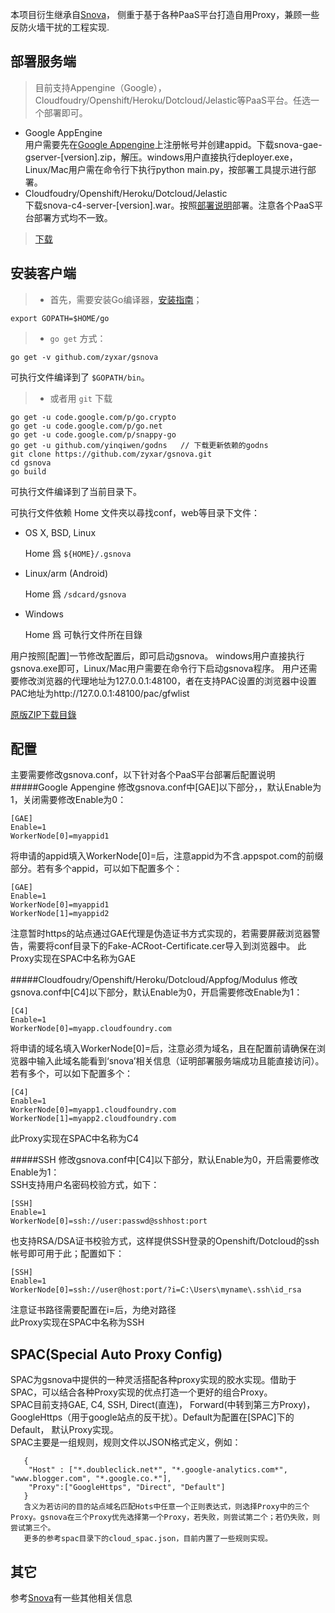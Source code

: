 本项目衍生继承自[Snova](http://code.google.com/p/snova/)， 侧重于基于各种PaaS平台打造自用Proxy，兼顾一些反防火墙干扰的工程实现.

部署服务端
--------
>目前支持Appengine（Google），Cloudfoudry/Openshift/Heroku/Dotcloud/Jelastic等PaaS平台。任选一个部署即可。
* Google AppEngine  
  用户需要先在[Google Appengine](http://appengine.google.com/)上注册帐号并创建appid。下载snova-gae-gserver-[version].zip，解压。windows用户直接执行deployer.exe，Linux/Mac用户需在命令行下执行python main.py，按部署工具提示进行部署。   
* Cloudfoudry/Openshift/Heroku/Dotcloud/Jelastic   
  下载snova-c4-server-[version].war。按照[部署说明](http://code.google.com/p/snova/w/list)部署。注意各个PaaS平台部署方式均不一致。  

>[下载](http://code.google.com/p/snova/downloads/list)


安装客户端
--------
>* 首先，需要安装Go编译器，[安装指南](http://golang.org/doc/install)；   

    export GOPATH=$HOME/go

>* `go get` 方式：

    go get -v github.com/zyxar/gsnova

可执行文件编译到了 `$GOPATH/bin`。

>*  或者用 `git` 下载

    go get -u code.google.com/p/go.crypto
    go get -u code.google.com/p/go.net
    go get -u code.google.com/p/snappy-go
    go get -u github.com/yinqiwen/godns   // 下载更新依赖的godns
    git clone https://github.com/zyxar/gsnova.git
    cd gsnova
    go build

可执行文件编译到了当前目录下。


可执行文件依赖 Home 文件夾以尋找conf，web等目录下文件：

- OS X, BSD, Linux
    
    Home 爲 `${HOME}/.gsnova`

- Linux/arm (Android)
    
    Home 爲 `/sdcard/gsnova`

- Windows
    
    Home 爲 可執行文件所在目錄


用户按照[配置]一节修改配置后，即可启动gsnova。 windows用户直接执行gsnova.exe即可，Linux/Mac用户需要在命令行下启动gsnova程序。
用户还需要修改浏览器的代理地址为127.0.0.1:48100，者在支持PAC设置的浏览器中设置PAC地址为http://127.0.0.1:48100/pac/gfwlist


[原版ZIP下载目錄](http://code.google.com/p/snova/downloads/list)


配置
-------
主要需要修改gsnova.conf，以下针对各个PaaS平台部署后配置说明   
#####Google Appengine
修改gsnova.conf中[GAE]以下部分，，默认Enable为1，关闭需要修改Enable为0：   

    [GAE]   
    Enable=1   
    WorkerNode[0]=myappid1   
将申请的appid填入WorkerNode[0]=后，注意appid为不含.appspot.com的前缀部分。若有多个appid，可以如下配置多个：

    [GAE]   
    Enable=1   
    WorkerNode[0]=myappid1 
    WorkerNode[1]=myappid2

注意暂时https的站点通过GAE代理是伪造证书方式实现的，若需要屏蔽浏览器警告，需要将conf目录下的Fake-ACRoot-Certificate.cer导入到浏览器中。
此Proxy实现在SPAC中名称为GAE

#####Cloudfoudry/Openshift/Heroku/Dotcloud/Appfog/Modulus 
修改gsnova.conf中[C4]以下部分，默认Enable为0，开启需要修改Enable为1：   

    [C4]   
    Enable=1   
    WorkerNode[0]=myapp.cloudfoundry.com   
将申请的域名填入WorkerNode[0]=后，注意必须为域名，且在配置前请确保在浏览器中输入此域名能看到‘snova’相关信息（证明部署服务端成功且能直接访问）。若有多个，可以如下配置多个：

    [C4]   
    Enable=1   
    WorkerNode[0]=myapp1.cloudfoundry.com
    WorkerNode[1]=myapp2.cloudfoundry.com

此Proxy实现在SPAC中名称为C4

#####SSH 
修改gsnova.conf中[C4]以下部分，默认Enable为0，开启需要修改Enable为1：   
SSH支持用户名密码校验方式，如下：

    [SSH]   
    Enable=1   
    WorkerNode[0]=ssh://user:passwd@sshhost:port

也支持RSA/DSA证书校验方式，这样提供SSH登录的Openshift/Dotcloud的ssh帐号即可用于此；配置如下：   

    [SSH]   
    Enable=1   
    WorkerNode[0]=ssh://user@host:port/?i=C:\Users\myname\.ssh\id_rsa
注意证书路径需要配置在i=后，为绝对路径   
此Proxy实现在SPAC中名称为SSH

SPAC(Special Auto Proxy Config)
-------
SPAC为gsnova中提供的一种灵活搭配各种proxy实现的胶水实现。借助于SPAC，可以结合各种Proxy实现的优点打造一个更好的组合Proxy。   
SPAC目前支持GAE, C4, SSH, Direct(直连)， Forward(中转到第三方Proxy)， GoogleHttps（用于google站点的反干扰）。Default为配置在[SPAC]下的Default， 默认Proxy实现。  
SPAC主要是一组规则，规则文件以JSON格式定义，例如：
     
       {
        "Host" : ["*.doubleclick.net*", "*.google-analytics.com*", "www.blogger.com", "*.google.co.*"],
        "Proxy":["GoogleHttps", "Direct", "Default"]
       }
       含义为若访问的目的站点域名匹配Hots中任意一个正则表达式，则选择Proxy中的三个Proxy。gsnova在三个Proxy优先选择第一个Proxy，若失败，则尝试第二个；若仍失败，则尝试第三个。  
       更多的参考spac目录下的cloud_spac.json，目前内置了一些规则实现。


其它
-------
参考[Snova](http://code.google.com/p/snova/)有一些其他相关信息

